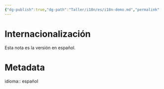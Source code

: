 ```yaml
---
{"dg-publish":true,"dg-path":"Taller/i18n/es/i18n-demo.md","permalink":"/taller/i18n/es/i18n-demo/","title":"Internacionalización","noteIcon":"default","created":"2024-04-06T14:19:18.783-06:00","updated":"2024-04-06T21:33:50.870-06:00"}
---
```


# Internacionalización

Esta nota es la versión en español.

# Metadata
idioma:: español
